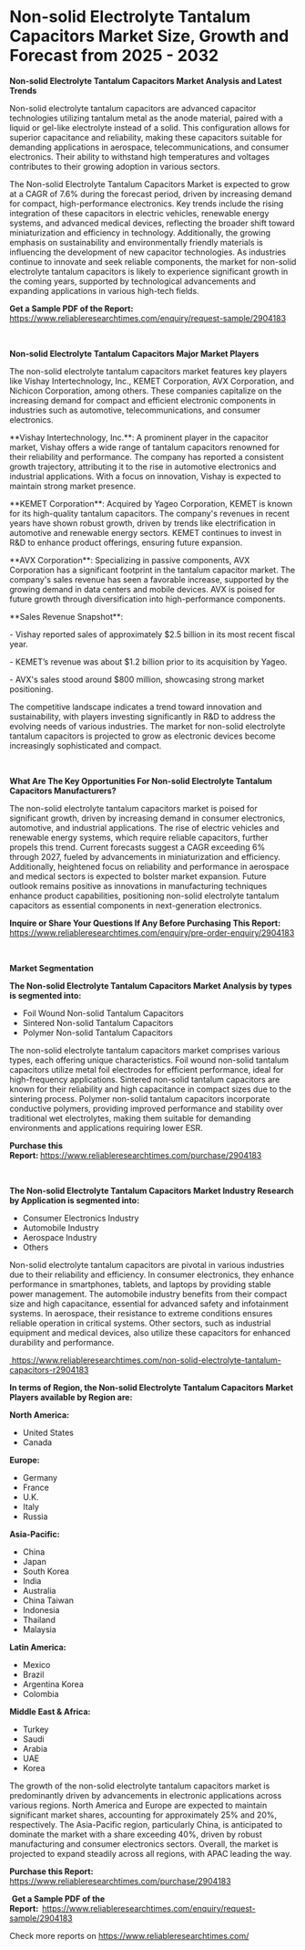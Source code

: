 <p><h1>Non-solid Electrolyte Tantalum Capacitors Market Size, Growth and Forecast from 2025 - 2032</h1></p><p><strong>Non-solid Electrolyte Tantalum Capacitors Market Analysis and Latest Trends</strong></p>
<p><p>Non-solid electrolyte tantalum capacitors are advanced capacitor technologies utilizing tantalum metal as the anode material, paired with a liquid or gel-like electrolyte instead of a solid. This configuration allows for superior capacitance and reliability, making these capacitors suitable for demanding applications in aerospace, telecommunications, and consumer electronics. Their ability to withstand high temperatures and voltages contributes to their growing adoption in various sectors.</p><p>The Non-solid Electrolyte Tantalum Capacitors Market is expected to grow at a CAGR of 7.6% during the forecast period, driven by increasing demand for compact, high-performance electronics. Key trends include the rising integration of these capacitors in electric vehicles, renewable energy systems, and advanced medical devices, reflecting the broader shift toward miniaturization and efficiency in technology. Additionally, the growing emphasis on sustainability and environmentally friendly materials is influencing the development of new capacitor technologies. As industries continue to innovate and seek reliable components, the market for non-solid electrolyte tantalum capacitors is likely to experience significant growth in the coming years, supported by technological advancements and expanding applications in various high-tech fields.</p></p>
<p><strong>Get a Sample PDF of the Report:&nbsp;</strong> <a href="https://www.reliableresearchtimes.com/enquiry/request-sample/2904183?utm_campaign=2454&utm_medium=2&utm_source=Github&utm_content=ia&utm_term=11032025&utm_id=non-solid-electrolyte-tantalum-capacitors">https://www.reliableresearchtimes.com/enquiry/request-sample/2904183</a></p>
<p>&nbsp;</p>
<p><strong>Non-solid Electrolyte Tantalum Capacitors Major Market Players</strong></p>
<p><p>The non-solid electrolyte tantalum capacitors market features key players like Vishay Intertechnology, Inc., KEMET Corporation, AVX Corporation, and Nichicon Corporation, among others. These companies capitalize on the increasing demand for compact and efficient electronic components in industries such as automotive, telecommunications, and consumer electronics.</p><p>**Vishay Intertechnology, Inc.**: A prominent player in the capacitor market, Vishay offers a wide range of tantalum capacitors renowned for their reliability and performance. The company has reported a consistent growth trajectory, attributing it to the rise in automotive electronics and industrial applications. With a focus on innovation, Vishay is expected to maintain strong market presence.</p><p>**KEMET Corporation**: Acquired by Yageo Corporation, KEMET is known for its high-quality tantalum capacitors. The company's revenues in recent years have shown robust growth, driven by trends like electrification in automotive and renewable energy sectors. KEMET continues to invest in R&D to enhance product offerings, ensuring future expansion.</p><p>**AVX Corporation**: Specializing in passive components, AVX Corporation has a significant footprint in the tantalum capacitor market. The company's sales revenue has seen a favorable increase, supported by the growing demand in data centers and mobile devices. AVX is poised for future growth through diversification into high-performance components.</p><p>**Sales Revenue Snapshot**: </p><p>- Vishay reported sales of approximately $2.5 billion in its most recent fiscal year.</p><p>- KEMET’s revenue was about $1.2 billion prior to its acquisition by Yageo.</p><p>- AVX's sales stood around $800 million, showcasing strong market positioning.</p><p>The competitive landscape indicates a trend toward innovation and sustainability, with players investing significantly in R&D to address the evolving needs of various industries. The market for non-solid electrolyte tantalum capacitors is projected to grow as electronic devices become increasingly sophisticated and compact.</p></p>
<p>&nbsp;</p>
<p><strong>What Are The Key Opportunities For Non-solid Electrolyte Tantalum Capacitors Manufacturers?</strong></p>
<p><p>The non-solid electrolyte tantalum capacitors market is poised for significant growth, driven by increasing demand in consumer electronics, automotive, and industrial applications. The rise of electric vehicles and renewable energy systems, which require reliable capacitors, further propels this trend. Current forecasts suggest a CAGR exceeding 6% through 2027, fueled by advancements in miniaturization and efficiency. Additionally, heightened focus on reliability and performance in aerospace and medical sectors is expected to bolster market expansion. Future outlook remains positive as innovations in manufacturing techniques enhance product capabilities, positioning non-solid electrolyte tantalum capacitors as essential components in next-generation electronics.</p></p>
<p><strong>Inquire or Share Your Questions If Any Before Purchasing This Report:</strong> <a href="https://www.reliableresearchtimes.com/enquiry/pre-order-enquiry/2904183?utm_campaign=2454&utm_medium=2&utm_source=Github&utm_content=ia&utm_term=11032025&utm_id=non-solid-electrolyte-tantalum-capacitors">https://www.reliableresearchtimes.com/enquiry/pre-order-enquiry/2904183</a></p>
<p>&nbsp;</p>
<p><strong>Market Segmentation</strong></p>
<p><strong>The Non-solid Electrolyte Tantalum Capacitors Market Analysis by types is segmented into:</strong></p>
<p><ul><li>Foil Wound Non-solid Tantalum Capacitors</li><li>Sintered Non-solid Tantalum Capacitors</li><li>Polymer Non-solid Tantalum Capacitors</li></ul></p>
<p><p>The non-solid electrolyte tantalum capacitors market comprises various types, each offering unique characteristics. Foil wound non-solid tantalum capacitors utilize metal foil electrodes for efficient performance, ideal for high-frequency applications. Sintered non-solid tantalum capacitors are known for their reliability and high capacitance in compact sizes due to the sintering process. Polymer non-solid tantalum capacitors incorporate conductive polymers, providing improved performance and stability over traditional wet electrolytes, making them suitable for demanding environments and applications requiring lower ESR.</p></p>
<p><strong>Purchase this Report:&nbsp;</strong><a href="https://www.reliableresearchtimes.com/purchase/2904183?utm_campaign=2454&utm_medium=2&utm_source=Github&utm_content=ia&utm_term=11032025&utm_id=non-solid-electrolyte-tantalum-capacitors">https://www.reliableresearchtimes.com/purchase/2904183</a></p>
<p>&nbsp;</p>
<p><strong>The Non-solid Electrolyte Tantalum Capacitors Market Industry Research by Application is segmented into:</strong></p>
<p><ul><li>Consumer Electronics Industry</li><li>Automobile Industry</li><li>Aerospace Industry</li><li>Others</li></ul></p>
<p><p>Non-solid electrolyte tantalum capacitors are pivotal in various industries due to their reliability and efficiency. In consumer electronics, they enhance performance in smartphones, tablets, and laptops by providing stable power management. The automobile industry benefits from their compact size and high capacitance, essential for advanced safety and infotainment systems. In aerospace, their resistance to extreme conditions ensures reliable operation in critical systems. Other sectors, such as industrial equipment and medical devices, also utilize these capacitors for enhanced durability and performance.</p></p>
<p><a href="https://www.reliableresearchtimes.com/non-solid-electrolyte-tantalum-capacitors-r2904183?utm_campaign=2454&utm_medium=2&utm_source=Github&utm_content=ia&utm_term=11032025&utm_id=non-solid-electrolyte-tantalum-capacitors">&nbsp;https://www.reliableresearchtimes.com/non-solid-electrolyte-tantalum-capacitors-r2904183</a></p>
<p><strong>In terms of Region, the Non-solid Electrolyte Tantalum Capacitors Market Players available by Region are:</strong></p>
<p>
    <p> <strong> North America: </strong>
        <ul>
            <li>United States</li>
            <li>Canada</li>
        </ul>
        </p> 
    <p> <strong> Europe: </strong>
        <ul>
            <li>Germany</li>
            <li>France</li>
            <li>U.K.</li>
            <li>Italy</li>
            <li>Russia</li>
        </ul>
        </p> 
    <p> <strong> Asia-Pacific: </strong>
        <ul>
            <li>China</li>
            <li>Japan</li>
            <li>South Korea</li>
            <li>India</li>
            <li>Australia</li>
            <li>China Taiwan</li>
            <li>Indonesia</li>
            <li>Thailand</li>
            <li>Malaysia</li>
        </ul>
        </p> 
    <p> <strong> Latin America: </strong>
        <ul>
            <li>Mexico</li>
            <li>Brazil</li>
            <li>Argentina Korea</li>
            <li>Colombia</li>
        </ul>
        </p> 
    <p> <strong> Middle East & Africa: </strong>
        <ul>
            <li>Turkey</li>
            <li>Saudi</li>
            <li>Arabia</li>
            <li>UAE</li>
            <li>Korea</li>
        </ul>
    </p>
    </p>
<p><p>The growth of the non-solid electrolyte tantalum capacitors market is predominantly driven by advancements in electronic applications across various regions. North America and Europe are expected to maintain significant market shares, accounting for approximately 25% and 20%, respectively. The Asia-Pacific region, particularly China, is anticipated to dominate the market with a share exceeding 40%, driven by robust manufacturing and consumer electronics sectors. Overall, the market is projected to expand steadily across all regions, with APAC leading the way.</p></p>
<p><strong>Purchase this Report: </strong><a href="https://www.reliableresearchtimes.com/purchase/2904183?utm_campaign=2454&utm_medium=2&utm_source=Github&utm_content=ia&utm_term=11032025&utm_id=non-solid-electrolyte-tantalum-capacitors">https://www.reliableresearchtimes.com/purchase/2904183</a></p>
<p>&nbsp;<strong>Get a Sample PDF of the Report:&nbsp;&nbsp;</strong><a href="https://www.reliableresearchtimes.com/enquiry/request-sample/2904183?utm_campaign=2454&utm_medium=2&utm_source=Github&utm_content=ia&utm_term=11032025&utm_id=non-solid-electrolyte-tantalum-capacitors">https://www.reliableresearchtimes.com/enquiry/request-sample/2904183</a></p>
<p><strong></strong></p>
<p>Check more reports on <a href="https://www.reliableresearchtimes.com/?utm_campaign=2454&utm_medium=2&utm_source=Github&utm_content=ia&utm_term=11032025&utm_id=non-solid-electrolyte-tantalum-capacitors">https://www.reliableresearchtimes.com/</a></p>